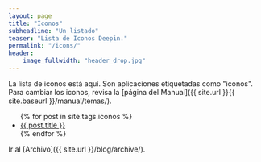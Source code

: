 ```yaml
---
layout: page
title: "Iconos"
subheadline: "Un listado"
teaser: "Lista de Iconos Deepin."
permalink: "/icons/"
header:
    image_fullwidth: "header_drop.jpg"
---
```


La lista de iconos está aquí. Son aplicaciones etiquetadas como "iconos". Para cambiar los iconos, revisa la [página del Manual]({{ site.url }}{{ site.baseurl }}/manual/temas/).

<ul>
    {% for post in site.tags.iconos %}
    <li><a href="{{ site.url }}{{ site.baseurl }}{{ post.url }}">{{ post.title }}</a></li>
    {% endfor %}
</ul>

Ir al [Archivo]({{ site.url }}/blog/archive/).
